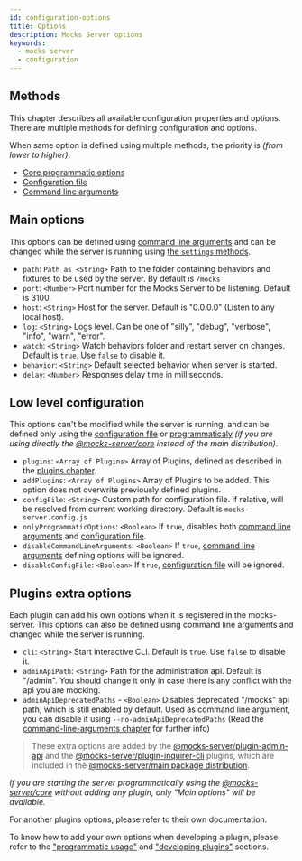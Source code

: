 ```yaml
---
id: configuration-options
title: Options
description: Mocks Server options
keywords:
  - mocks server
  - configuration
---
```


## Methods

This chapter describes all available configuration properties and options. There are multiple methods for defining configuration and options.

When same option is defined using multiple methods, the priority is _(from lower to higher)_:

* [Core programmatic options](advanced-programmatic-usage.md)
* [Configuration file](configuration-file.md)
* [Command line arguments](configuration-command-line-arguments.md)

## Main options

This options can be defined using [command line arguments](configuration-command-line-arguments.md) and can be changed while the server is running using [the `settings` methods](advanced-programmatic-usage.md).

* `path`: `Path as <String>` Path to the folder containing behaviors and fixtures to be used by the server. By default is `/mocks`
* `port`: `<Number>` Port number for the Mocks Server to be listening. Default is 3100.
* `host`: `<String>` Host for the server. Default is "0.0.0.0" (Listen to any local host).
* `log`: `<String>` Logs level. Can be one of "silly", "debug", "verbose", "info", "warn", "error".
* `watch`: `<String>` Watch behaviors folder and restart server on changes. Default is `true`.  Use `false` to disable it.
* `behavior`: `<String>` Default selected behavior when server is started.
* `delay`: `<Number>` Responses delay time in milliseconds.

## Low level configuration

This options can't be modified while the server is running, and can be defined only using the [configuration file](configuration-file.md) or [programmaticaly](advanced-programmatic-usage.md) _(if you are using directly the [@mocks-server/core](advanced-programmatic-usage.md) instead of the main distribution)_.

* `plugins`: `<Array of Plugins>` Array of Plugins, defined as described in the [plugins chapter](#advanced-developing-plugins).
* `addPlugins`: `<Array of Plugins>` Array of Plugins to be added. This option does not overwrite previously defined plugins.
* `configFile`: `<String>` Custom path for configuration file. If relative, will be resolved from current working directory. Default is `mocks-server.config.js`
* `onlyProgrammaticOptions`: `<Boolean>` If `true`, disables both [command line arguments](configuration-command-line-arguments.md) and [configuration file](configuration-file.md).
* `disableCommandLineArguments`: `<Boolean>` If `true`, [command line arguments](configuration-command-line-arguments.md) defining options will be ignored.
* `disableConfigFile`: `<Boolean>` If `true`, [configuration file](configuration-file.md) will be ignored.

## Plugins extra options

Each plugin can add his own options when it is registered in the mocks-server. This options can also be defined using command line arguments and changed while the server is running.

* `cli`: `<String>` Start interactive CLI. Default is `true`. Use `false` to disable it.
* `adminApiPath`: `<String>` Path for the administration api. Default is "/admin". You should change it only in case there is any conflict with the api you are mocking.
* `adminApiDeprecatedPaths` - `<Boolean>` Disables deprecated "/mocks" api path, which is still enabled by default. Used as command line argument, you can disable it using `--no-adminApiDeprecatedPaths` (Read the [command-line-arguments chapter](configuration-command-line-arguments) for further info)

> These extra options are added by the [@mocks-server/plugin-admin-api](https://www.npmjs.com/package/@mocks-server/plugin-admin-api) and the [@mocks-server/plugin-inquirer-cli](https://www.npmjs.com/package/@mocks-server/plugin-inquirer-cli) plugins, which are included in the [@mocks-server/main package distribution](https://www.npmjs.com/package/@mocks-server/main).

_If you are starting the server programmatically using the [@mocks-server/core](https://www.npmjs.com/package/@mocks-server/core) without adding any plugin, only "Main options" will be available._

For another plugins options, please refer to their own documentation.

To know how to add your own options when developing a plugin, please refer to the ["programmatic usage"](advanced-programmatic-usage) and ["developing plugins"](advanced-developing-plugins) sections.

